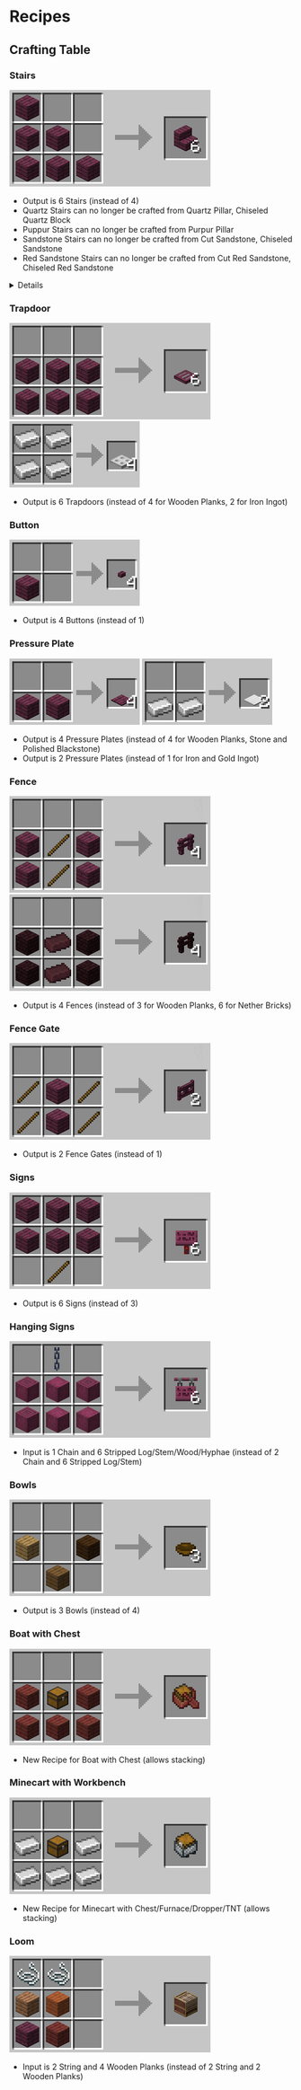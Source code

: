 # Recipes
## Crafting Table
### Stairs
<img src="https://github.com/mygazthehealer/chocos-crafting-tweaks/blob/main/other/recipe_stairs_wooden.gif?raw=true">

- Output is 6 Stairs (instead of 4)
- Quartz Stairs can no longer be crafted from Quartz Pillar, Chiseled Quartz Block
- Puppur Stairs can no longer be crafted from Purpur Pillar
- Sandstone Stairs can no longer be crafted from Cut Sandstone, Chiseled Sandstone
- Red Sandstone Stairs can no longer be crafted from Cut Red Sandstone, Chiseled Red Sandstone
<details>
  
- Added Bamboo Mosaic Stairs to "wooden_stairs" group
- Created "cobblestone_stairs" group for Cobblestone Stairs, Mossy Cobblestone Stairs
- Created "stone_brick_stairs" group for Stone Brick Stairs, Mossy Stone Brick Stairs
- Created "granite_stairs" group for Granite Stairs, Polished Granite Stairs
- Created "diorite_stairs" group for Diorite Stairs, Polished Diorite Stairs
- Created "andesite_stairs" group for Andesite Stairs, Polished Andesite Stairs
- Created "deepslate_stairs" group for Cobbled Deepslate Stairs, Polished Deepslate Stairs, Deepslate Brick Stairs, Deepslate Tile Stairs
- Created "sandstone_stairs" group for Sandstone Stairs, Smooth Sandstone Stairs, Red Sandstone Stairs, Smooth Red Sandstone Stairs
- Created "prismarine_stairs" group for Prismarine Stairs, Prismarine Brick Stairs, Dark Prismarine Stairs
- Created "nether_brick_stairs" group for Nether Brick Stairs, Red Nether Brick Stairs
- Created "blackstone_stairs" group for Blackstone Stairs, Polished Blackstone Stairs, Polished Blackstone Brick Stairs
- Created "quartz_stairs" group for Quartz Stairs, Smooth Quartz Stairs
- Created "cut_copper_stairs" group for Cut Copper Stairs, Exposed Cut Copper Stairs, Weathered Cut Copper Stairs, Oxidized Cut Copper Stairs
- Removed "waxed_weathered_cut_copper_stairs" "waxed_oxidized_cut_copper_stairs" "waxed_exposed_cut_copper_stairs" groups
- Added Waxed Exposed Cut Copper Stairs, Waxed Weathered Cut Copper Stairs, Waxed Oxidized Cut Copper Stairs to "waxed_cut_copper_stairs" group</details>

### Trapdoor
<img src="https://github.com/mygazthehealer/chocos-crafting-tweaks/blob/main/other/recipe_trapdoor_wooden.gif?raw=true">
<img src="https://github.com/mygazthehealer/chocos-crafting-tweaks/blob/main/other/recipe_trapdoor_iron.png?raw=true">

- Output is 6 Trapdoors (instead of 4 for Wooden Planks, 2 for Iron Ingot)

### Button
<img src="https://github.com/mygazthehealer/chocos-crafting-tweaks/blob/main/other/recipe_button.gif?raw=true">

- Output is 4 Buttons (instead of 1)

### Pressure Plate
<img src="https://github.com/mygazthehealer/chocos-crafting-tweaks/blob/main/other/recipe_pressure_plate_wooden_stone.gif?raw=true">
<img src="https://github.com/mygazthehealer/chocos-crafting-tweaks/blob/main/other/recipe_pressure_plate_iron_gold.gif?raw=true">

- Output is 4 Pressure Plates (instead of 4 for Wooden Planks, Stone and Polished Blackstone)
- Output is 2 Pressure Plates (instead of 1 for Iron and Gold Ingot)

### Fence
<img src="https://github.com/mygazthehealer/chocos-crafting-tweaks/blob/main/other/recipe_fence_wooden.gif?raw=true">
<img src="https://github.com/mygazthehealer/chocos-crafting-tweaks/blob/main/other/recipe_fence_nether_brick.png?raw=true">

- Output is 4 Fences (instead of 3 for Wooden Planks, 6 for Nether Bricks)

### Fence Gate
<img src="https://github.com/mygazthehealer/chocos-crafting-tweaks/blob/main/other/recipe_fence_gate.gif?raw=true">

- Output is 2 Fence Gates (instead of 1)

### Signs
<img src="https://github.com/mygazthehealer/chocos-crafting-tweaks/blob/main/other/recipe_sign.gif?raw=true">

- Output is 6 Signs (instead of 3)

### Hanging Signs
<img src="https://github.com/mygazthehealer/chocos-crafting-tweaks/blob/main/other/recipe_hanging_sign.gif?raw=true">

- Input is 1 Chain and 6 Stripped Log/Stem/Wood/Hyphae (instead of 2 Chain and 6 Stripped Log/Stem)

### Bowls
<img src="https://github.com/mygazthehealer/chocos-crafting-tweaks/blob/main/other/recipe_bowl.gif?raw=true">

- Output is 3 Bowls (instead of 4)

### Boat with Chest
<img src="https://github.com/mygazthehealer/chocos-crafting-tweaks/blob/main/other/recipe_chestboat.gif?raw=true">

- New Recipe for Boat with Chest (allows stacking)

### Minecart with Workbench
<img src="https://github.com/mygazthehealer/chocos-crafting-tweaks/blob/main/other/recipe_minecart_workbench.gif?raw=true">

- New Recipe for Minecart with Chest/Furnace/Dropper/TNT (allows stacking)

### Loom
<img src="https://github.com/mygazthehealer/chocos-crafting-tweaks/blob/main/other/recipe_loom.gif?raw=true">

- Input is 2 String and 4 Wooden Planks (instead of 2 String and 2 Wooden Planks)
